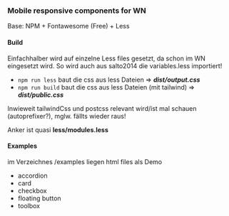 ### Mobile responsive components for WN

Base: NPM + Fontawesome (Free) + Less
 
#### Build

Einfachhalber wird auf einzelne Less files gesetzt, da schon im WN eingesetzt wird.
So wird auch aus salto2014 die variables.less importiert!

- `npm run less` baut die css aus less Dateien => ***dist/output.css***
- `npm run build` baut die css aus less Dateien (mit tailwind) => ***dist/public.css***

Inwieweit tailwindCss und postcss relevant wird/ist mal schauen (autoprefixer?), mglw. fällts wieder raus! 

Anker ist quasi **less/modules.less**

#### Examples

im Verzeichnes /examples liegen html files als Demo

- accordion
- card
- checkbox
- floating button
- toolbox
